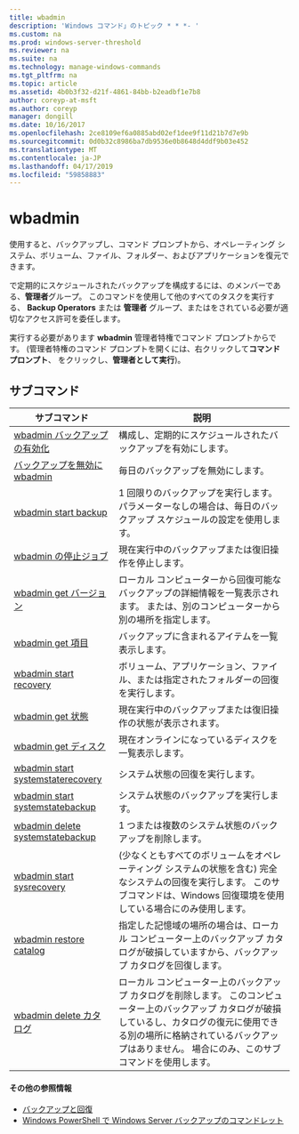 ```yaml
---
title: wbadmin
description: 'Windows コマンド」のトピック * * *- '
ms.custom: na
ms.prod: windows-server-threshold
ms.reviewer: na
ms.suite: na
ms.technology: manage-windows-commands
ms.tgt_pltfrm: na
ms.topic: article
ms.assetid: 4b0b3f32-d21f-4861-84bb-b2eadbf1e7b8
author: coreyp-at-msft
ms.author: coreyp
manager: dongill
ms.date: 10/16/2017
ms.openlocfilehash: 2ce8109ef6a0885abd02ef1dee9f11d21b7d7e9b
ms.sourcegitcommit: 0d0b32c8986ba7db9536e0b8648d4ddf9b03e452
ms.translationtype: MT
ms.contentlocale: ja-JP
ms.lasthandoff: 04/17/2019
ms.locfileid: "59858883"
---
```

# <a name="wbadmin"></a>wbadmin



使用すると、バックアップし、コマンド プロンプトから、オペレーティング システム、ボリューム、ファイル、フォルダー、およびアプリケーションを復元できます。

で定期的にスケジュールされたバックアップを構成するには、のメンバーである、**管理者**グループ。 このコマンドを使用して他のすべてのタスクを実行する、 **Backup Operators** または **管理者** グループ、またはをされている必要が適切なアクセス許可を委任します。

実行する必要があります **wbadmin** 管理者特権でコマンド プロンプトからです。 (管理者特権のコマンド プロンプトを開くには、右クリックして**コマンド プロンプト**、 をクリックし、**管理者として実行**)。

## <a name="subcommands"></a>サブコマンド

|サブコマンド|説明|
|----------|-----------|
|[wbadmin バックアップの有効化](wbadmin-enable-backup.md)|構成し、定期的にスケジュールされたバックアップを有効にします。|
|[バックアップを無効に wbadmin](wbadmin-disable-backup.md)|毎日のバックアップを無効にします。|
|[wbadmin start backup](wbadmin-start-backup.md)|1 回限りのバックアップを実行します。 パラメーターなしの場合は、毎日のバックアップ スケジュールの設定を使用します。|
|[wbadmin の停止ジョブ](wbadmin-stop-job.md)|現在実行中のバックアップまたは復旧操作を停止します。|
|[wbadmin get バージョン](wbadmin-get-versions.md)|ローカル コンピューターから回復可能なバックアップの詳細情報を一覧表示されます。 または、別のコンピューターから別の場所を指定します。|
|[wbadmin get 項目](wbadmin-get-items.md)|バックアップに含まれるアイテムを一覧表示します。|
|[wbadmin start recovery](wbadmin-start-recovery.md)|ボリューム、アプリケーション、ファイル、または指定されたフォルダーの回復を実行します。|
|[wbadmin get 状態](wbadmin-get-status.md)|現在実行中のバックアップまたは復旧操作の状態が表示されます。|
|[wbadmin get ディスク](wbadmin-get-disks.md)|現在オンラインになっているディスクを一覧表示します。|
|[wbadmin start systemstaterecovery](wbadmin-start-systemstaterecovery.md)|システム状態の回復を実行します。|
|[wbadmin start systemstatebackup](wbadmin-start-systemstatebackup.md)|システム状態のバックアップを実行します。|
|[wbadmin delete systemstatebackup](wbadmin-delete-systemstatebackup.md)|1 つまたは複数のシステム状態のバックアップを削除します。|
|[wbadmin start sysrecovery](wbadmin-start-sysrecovery.md)|(少なくともすべてのボリュームをオペレーティング システムの状態を含む) 完全なシステムの回復を実行します。 このサブコマンドは、Windows 回復環境を使用している場合にのみ使用します。|
|[wbadmin restore catalog](wbadmin-restore-catalog.md)|指定した記憶域の場所の場合は、ローカル コンピューター上のバックアップ カタログが破損していますから、バックアップ カタログを回復します。|
|[wbadmin delete カタログ](wbadmin-delete-catalog.md)|ローカル コンピューター上のバックアップ カタログを削除します。 このコンピューター上のバックアップ カタログが破損しているし、カタログの復元に使用できる別の場所に格納されているバックアップはありません。 場合にのみ、このサブコマンドを使用します。|

#### <a name="additional-references"></a>その他の参照情報

-   [バックアップと回復](https://go.microsoft.com/fwlink/?LinkID=195054)
-   [Windows PowerShell で Windows Server バックアップのコマンドレット](https://technet.microsoft.com/library/jj902428.aspx)